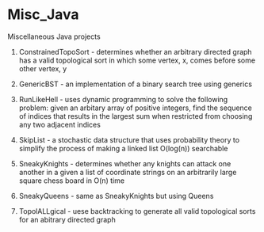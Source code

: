 # Misc_Java
Miscellaneous Java projects

1. ConstrainedTopoSort - determines whether an arbitrary directed graph has a valid topological sort in which some vertex, x, comes before some other vertex, y

2. GenericBST - an implementation of a binary search tree using generics

3. RunLikeHell - uses dynamic programming to solve the following problem: given an arbitary array of positive integers, find the sequence of indices that results in the largest sum when restricted from choosing any two adjacent indices 

4. SkipList - a stochastic data structure that uses probability theory to simplify the process of making a linked list O(log(n)) searchable

5. SneakyKnights - determines whether any knights can attack one another in a given a list of coordinate strings on an arbitrarily large square chess board in O(n) time 

6. SneakyQueens - same as SneakyKnights but using Queens

7. TopolALLgical - uese backtracking to generate all valid topological sorts for an abitrary directed graph


 
